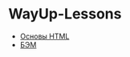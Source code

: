 # WayUp-Lessons
- [Основы HTML](https://github.com/turpal88/WayUp-Lessons/tree/main)
- [БЭМ](https://github.com/turpal88/WayUp-Lessons/tree/bem)
